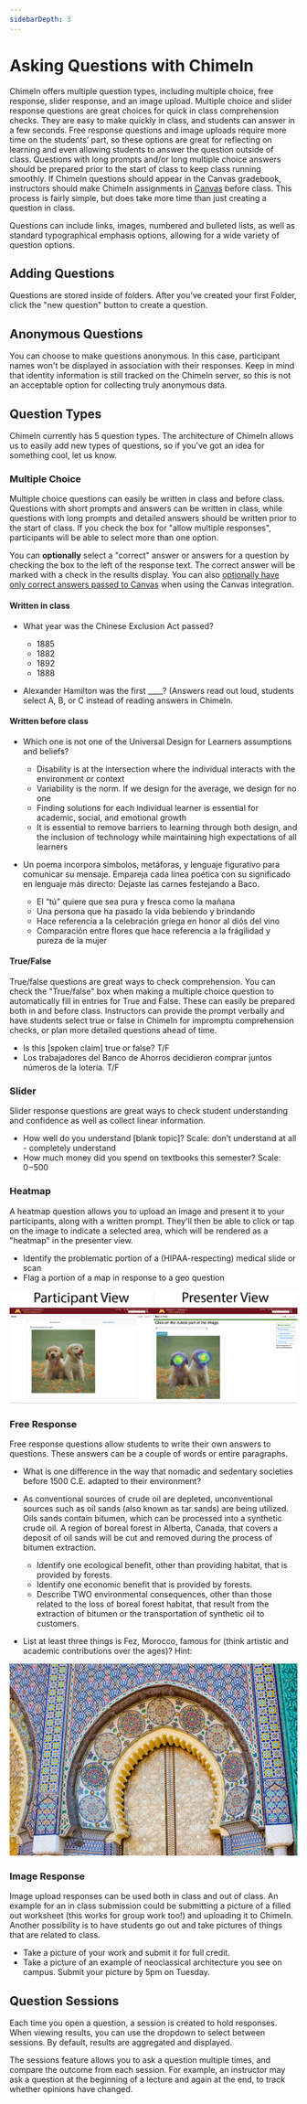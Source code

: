 ```yaml
---
sidebarDepth: 3
---
```


# Asking Questions with ChimeIn

ChimeIn offers multiple question types, including multiple choice, free response, slider response, and an image upload.  Multiple choice and slider response questions are great choices for quick in class comprehension checks.  They are easy to make quickly in class, and students can answer in a few seconds.  Free response questions and image uploads require more time on the students’ part, so these options are great for reflecting on learning and even allowing students to answer the question outside of class.   Questions with long prompts and/or long multiple choice answers should be prepared prior to the start of class to keep class running smoothly.  If ChimeIn questions should appear in the Canvas gradebook, instructors should make ChimeIn assignments in [Canvas](canvas) before class.  This process is fairly simple, but does take more time than just creating a question in class.  

Questions can include links, images, numbered and bulleted lists, as well as standard typographical emphasis options, allowing for a wide variety of question options.


## Adding Questions

Questions are stored inside of folders.  After you've created your first Folder, click the "new question" button to create a question.

## Anonymous Questions

You can choose to make questions anonymous. In this case, participant names won't be displayed in association with their responses. Keep in mind that identity information is still tracked on the ChimeIn server, so this is not an acceptable option for collecting truly anonymous data. 

## Question Types

ChimeIn currently has 5 question types.  The architecture of ChimeIn allows us to easily add new types of questions, so if you've got an idea for something cool, let us know.

### Multiple Choice

Multiple choice questions can easily be written in class and before class.  Questions with short prompts and answers can be written in class, while questions with long prompts and detailed answers should be written prior to the start of class.  If you check the box for "allow multiple responses", participants will be able to select more than one option. 

You can **optionally** select a "correct" answer or answers for a question by checking the box to the left of the response text.  The correct answer will be marked with a check in the results display.  You can also [optionally have only correct answers passed to Canvas](managing-a-chime) when using the Canvas integration. 

#### Written in class

* What year was the Chinese Exclusion Act passed?
    * 1885
    * 1882
    * 1892
    * 1888

* Alexander Hamilton was the first ____? (Answers read out loud, students select A, B, or C instead of reading answers in ChimeIn. 
  
#### Written before class

* Which one is not one of the Universal Design for Learners assumptions and beliefs?
    * Disability is at the intersection where the individual interacts with the environment or context
    * Variability is the norm.  If we design for the average, we design for no one
    * Finding solutions for each individual learner is essential for academic, social, and emotional growth
    * It is essential to remove barriers to learning through both design, and the inclusion of technology while maintaining high expectations of all learners


* Un poema incorpora símbolos, metáforas, y lenguaje figurativo para comunicar su mensaje. Empareja cada línea poética con su significado en lenguaje más directo: Dejaste las carnes festejando a Baco.
    * El “tú” quiere que sea pura y fresca como la mañana
    * Una persona que ha pasado la vida bebiendo y brindando
    * Hace referencia a la celebración griega en honor al diós del vino
    * Comparación entre flores que hace referencia a la frágilidad y pureza de la mujer

#### True/False

True/false questions are great ways to check comprehension.  You can check the "True/false" box when making a multiple choice question to automatically fill in entries for True and False.   These can easily be prepared both in and before class.  Instructors can provide the prompt verbally and have students select true or false in ChimeIn for impromptu comprehension checks, or plan more detailed questions ahead of time.

* Is this [spoken claim] true or false? T/F 
* Los trabajadores del Banco de Ahorros decidieron comprar juntos números de la lotería. T/F


### Slider

Slider response questions are great ways to check student understanding and confidence as well as collect linear information.  

* How well do you understand [blank topic]?  Scale: don’t understand at all - completely understand
* How much money did you spend on textbooks this semester? Scale: $0-$500

### Heatmap

A heatmap question allows you to upload an image and present it to your participants, along with a written prompt. They'll then be able to click or tap on the image to indicate a selected area, which will be rendered as a "heatmap" in the presenter view. 

* Identify the problematic portion of a (HIPAA-respecting) medical slide or scan
* Flag a portion of a map in response to a geo question

![Example Heatmap](./heatmap.jpg)



### Free Response

Free response questions allow students to write their own answers to questions.  These answers can be a couple of words or entire paragraphs.  

* What is one difference in the way that nomadic and sedentary societies before 1500 C.E. adapted to their environment?
* As conventional sources of crude oil are depleted, unconventional sources such as oil sands (also known as tar sands) are being utilized. Oils sands contain bitumen, which can be processed into a synthetic crude oil. A region of boreal forest in Alberta, Canada, that covers a deposit of oil sands will be cut and removed during the process of bitumen extraction.
    * Identify one ecological benefit, other than providing habitat, that is provided by forests.
    * Identify one economic benefit that is provided by forests. 
    * Describe TWO environmental consequences, other than those related to the loss of boreal forest habitat, that result from the extraction of bitumen or the transportation of synthetic oil to customers. 

* List at least three things is Fez, Morocco, famous for (think artistic and academic contributions over the ages)?  Hint:

![Fez](./fez.jpg)

### Image Response

Image upload responses can be used both in class and out of class.  An example for an in class submission could be submitting a picture of a filled out worksheet (this works for group work too!) and uploading it to ChimeIn.  Another possibility is to have students go out and take pictures of things that are related to class.

* Take a picture of your work and submit it for full credit.
* Take a picture of an example of neoclassical architecture you see on campus.  Submit your picture by 5pm on Tuesday.

## Question Sessions

Each time you open a question, a session is created to hold responses. When viewing results, you can use the dropdown to select between sessions. By default, results are aggregated and displayed.

The sessions feature allows you to ask a question multiple times, and compare the outcome from each session.  For example, an instructor may ask a question at the beginning of a lecture and again at the end, to track whether opinions have changed.